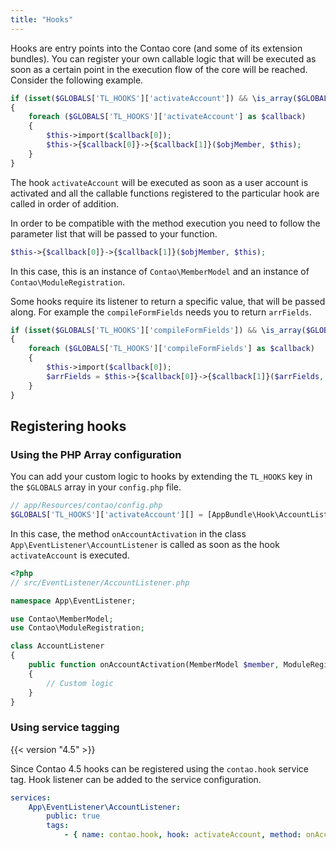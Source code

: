 ```yaml
---
title: "Hooks"
---
```


Hooks are entry points into the Contao core (and some of its extension bundles).
You can register your own callable logic that will be executed as soon as a certain
point in the execution flow of the core will be reached.
Consider the following example.

```php
if (isset($GLOBALS['TL_HOOKS']['activateAccount']) && \is_array($GLOBALS['TL_HOOKS']['activateAccount']))
{
    foreach ($GLOBALS['TL_HOOKS']['activateAccount'] as $callback)
    {
        $this->import($callback[0]);
        $this->{$callback[0]}->{$callback[1]}($objMember, $this);
    }
}
```

The hook `activateAccount` will be executed as soon as a user account is activated
and all the callable functions registered to the particular hook are called in
order of addition.

In order to be compatible with the method execution you need to follow the parameter
list that will be passed to your function.

```php
$this->{$callback[0]}->{$callback[1]}($objMember, $this);
```

In this case, this is an instance of `Contao\MemberModel` and an instance of
`Contao\ModuleRegistration`.

Some hooks require its listener to return a specific value, that will be passed
along. For example the `compileFormFields` needs you to return `arrFields`.

```php
if (isset($GLOBALS['TL_HOOKS']['compileFormFields']) && \is_array($GLOBALS['TL_HOOKS']['compileFormFields']))
{
    foreach ($GLOBALS['TL_HOOKS']['compileFormFields'] as $callback)
    {
        $this->import($callback[0]);
        $arrFields = $this->{$callback[0]}->{$callback[1]}($arrFields, $formId, $this);
    }
}
```

## Registering hooks

### Using the PHP Array configuration

You can add your custom logic to hooks by extending the `TL_HOOKS` key in the
`$GLOBALS` array in your `config.php` file.

```php
// app/Resources/contao/config.php
$GLOBALS['TL_HOOKS']['activateAccount'][] = [AppBundle\Hook\AccountListener::class, 'onAccountActivation'];
```

In this case, the method `onAccountActivation` in the class `App\EventListener\AccountListener` is called as soon as the hook
`activateAccount` is executed.

```php
<?php
// src/EventListener/AccountListener.php

namespace App\EventListener;

use Contao\MemberModel;
use Contao\ModuleRegistration;

class AccountListener
{
    public function onAccountActivation(MemberModel $member, ModuleRegistration $module)
    {
        // Custom logic
    }
}
```

### Using service tagging

{{< version "4.5" >}}

Since Contao 4.5 hooks can be registered using the `contao.hook` service tag.
Hook listener can be added to the service configuration.

```yml
services:
    App\EventListener\AccountListener:
        public: true
        tags:
            - { name: contao.hook, hook: activateAccount, method: onAccountActivation }
```

